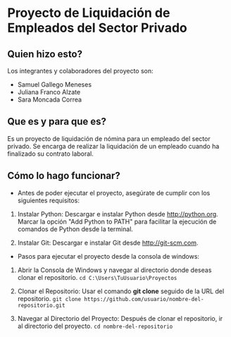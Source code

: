 # **Proyecto de Liquidación de Empleados del Sector Privado**

## **Quien hizo esto?**

Los integrantes y colaboradores del proyecto son:

- Samuel Gallego Meneses
- Juliana Franco Alzate
- Sara Moncada Correa

## **Que es y para que es?**

Es un proyecto de liquidación de nómina para un empleado del sector privado. Se encarga de realizar la liquidación de un empleado cuando ha finalizado su contrato laboral.

## **Cómo lo hago funcionar?**

- Antes de poder ejecutar el proyecto, asegúrate de cumplir con los siguientes requisitos:

1. Instalar Python: Descargar e instalar Python desde http://python.org. Marcar la opción "Add Python to PATH" para facilitar la ejecución de comandos de Python desde la terminal.

2. Instalar Git: Descargar e instalar Git desde http://git-scm.com.

- Pasos para ejecutar el proyecto desde la consola de windows:

1. Abrir la Consola de Windows y navegar al directorio donde deseas clonar el repositorio.
```cd C:\Users\TuUsuario\Proyectos```

2. Clonar el Repositorio: Usar el comando **git clone** seguido de la URL del repositorio.
```git clone https://github.com/usuario/nombre-del-repositorio.git```

3. Navegar al Directorio del Proyecto: Después de clonar el repositorio, ir al directorio del proyecto.
```cd nombre-del-repositorio```
